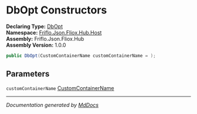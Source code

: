 ﻿<!--  
  <auto-generated>   
    The contents of this file were generated by a tool.  
    Changes to this file may be list if the file is regenerated  
  </auto-generated>   
-->

# DbOpt Constructors

**Declaring Type:** [DbOpt](../index.md)  
**Namespace:** [Friflo.Json.Fliox.Hub.Host](../../index.md)  
**Assembly:** Friflo.Json.Fliox.Hub  
**Assembly Version:** 1.0.0

```csharp
public DbOpt(CustomContainerName customContainerName = );
```

## Parameters

`customContainerName`  [CustomContainerName](../../CustomContainerName/index.md)

___

*Documentation generated by [MdDocs](https://github.com/ap0llo/mddocs)*
